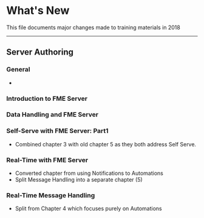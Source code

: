 # What's New #
This file documents major changes made to training materials in 2018

---

## Server Authoring ##

### General ###
-


### Introduction to FME Server ###

### Data Handling and FME Server ###


### Self-Serve with FME Server: Part1 ###
- Combined chapter 3 with old chapter 5 as they both address Self Serve.

### Real-Time with FME Server ###
- Converted chapter from using Notifications to Automations
- Split Message Handling into a separate chapter (5)

### Real-Time Message Handling ###
- Split from Chapter 4 which focuses purely on Automations
